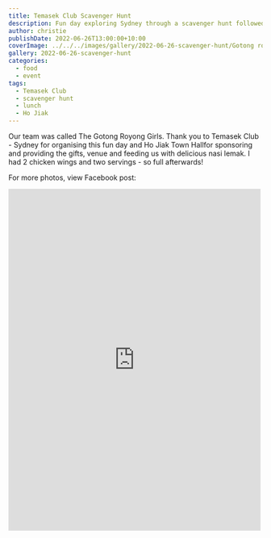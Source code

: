 ```yaml
---
title: Temasek Club Scavenger Hunt
description: Fun day exploring Sydney through a scavenger hunt followed by lunch
author: christie
publishDate: 2022-06-26T13:00:00+10:00
coverImage: ../../../images/gallery/2022-06-26-scavenger-hunt/Gotong royong girls.jpeg
gallery: 2022-06-26-scavenger-hunt
categories:
  - food
  - event
tags:
  - Temasek Club
  - scavenger hunt
  - lunch
  - Ho Jiak
---
```


Our team was called The Gotong Royong Girls. Thank you to Temasek Club - Sydney for organising this fun day and Ho Jiak Town Hallfor sponsoring and providing the gifts, venue and feeding us with delicious nasi lemak. I had 2 chicken wings and two servings - so full afterwards!

For more photos, view Facebook post:

<iframe src="https://www.facebook.com/plugins/post.php?href=https%3A%2F%2Fwww.facebook.com%2Fchris1.tham%2Fposts%2Fpfbid0WWtPrei9d7hinM3iNH9ASdBAnkqoGUxVLUptyNPavP2yADqCUYi1Ro4YMuycScGHl&show_text=true&width=500" width="500" height="678" style="border:none;overflow:hidden" scrolling="no" frameborder="0" allowfullscreen="true" allow="autoplay; clipboard-write; encrypted-media; picture-in-picture; web-share"></iframe>
